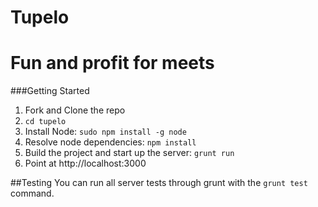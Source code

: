 Tupelo
======

Fun and profit for meets
======

###Getting Started
  1. Fork and Clone the repo
  2. `cd tupelo`
  3. Install Node: `sudo npm install -g node`
  4. Resolve node dependencies: `npm install`
  5. Build the project and start up the server: `grunt run`
  6. Point at http://localhost:3000

##Testing
You can run all server tests through grunt with the `grunt test` command.
